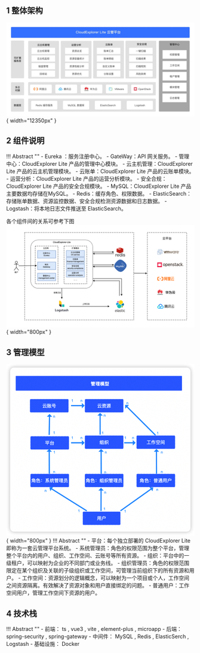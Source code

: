 ## 1 整体架构

![整体架构](./img/systemarch/systemarch.jpg){ width="12350px" }

## 2 组件说明

!!! Abstract ""
    - Eureka ：服务注册中心。
    - GateWay：API 网关服务。
    - 管理中心：CloudExplorer Lite 产品的管理中心模块。
    - 云主机管理：CloudExplorer Lite 产品的云主机管理模块。
    - 云账单：CloudExplorer Lite 产品的云账单模块。
    - 运营分析：CloudExplorer Lite 产品的运营分析模块。
    - 安全合规：CloudExplorer Lite 产品的安全合规模块。
    - MySQL：CloudExplorer Lite 产品主要数据均存储在MySQL。
    - Redis：缓存角色、权限数据。
    - ElasticSearch：存储账单数据、资源监控数据、安全合规检测资源数据和日志数据。
    - Logstash：将本地日志文件推送至 ElasticSearch。

各个组件间的关系可参考下图  
![组件说明](./img/systemarch/components.png){ width="800px" }

## 3 管理模型

![管理模型](./img/systemarch/管理模型.png){ width="800px" }
!!! Abstract ""
    - 平台：每个独立部署的 CloudExplorer Lite 即称为一套云管理平台系统。
    - 系统管理员：角色的权限范围为整个平台，管理整个平台内的用户、组织、工作空间、云账号等所有资源。
    - 组织：平台中的一级租户，可以映射为企业的不同部门或业务线。
    - 组织管理员：角色的权限范围限定在某个组织及关联的子级组织或工作空间，可管理当前组织下的所有资源和用户。
    - 工作空间：资源划分的逻辑概念，可以映射为一个项目或个人，工作空间之间资源隔离。有效解决了资源对象和用户直接绑定的问题。
    - 普通用户：工作空间用户，管理工作空间下资源的用户。
    
## 4 技术栈

!!! Abstract ""
    - 前端： ts , vue3 , vite , element-plus , microapp
    - 后端： spring-security , spring-gateway
    - 中间件： MySQL , Redis , ElasticSerch , Logstash
    - 基础设施： Docker